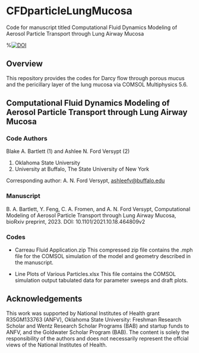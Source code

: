 # CFDparticleLungMucosa
Code for manuscript titled Computational Fluid Dynamics Modeling of Aerosol Particle Transport through Lung Airway Mucosa

%[![DOI](https://zenodo.org/badge/384794234.svg)](https://zenodo.org/badge/latestdoi/384794234)

## Overview 
This repository provides the codes for Darcy flow through porous mucus and the pericillary layer of the lung mucosa via COMSOL Multiphysics 5.6.

## Computational Fluid Dynamics Modeling of Aerosol Particle Transport through Lung Airway Mucosa
### Code Authors
Blake A. Bartlett (1) and Ashlee N. Ford Versypt (2)

1. Oklahoma State University
2. University at Buffalo, The State University of New York

Corresponding author: A. N. Ford Versypt, ashleefv@buffalo.edu

### Manuscript
B. A. Bartlett, Y. Feng, C. A. Fromen, and A. N. Ford Versypt, Computational Modeling of Aerosol Particle Transport through Lung Airway Mucosa, bioRxiv preprint, 2023. DOI: 10.1101/2021.10.18.464809v2

### Codes

* Carreau Fluid Application.zip
This compressed zip file contains the .mph file for the COMSOL simulation of the model and geometry described in the manuscript. 

* Line Plots of Various Particles.xlsx
This file contains the COMSOL simulation output tabulated data for parameter sweeps and draft plots.

## Acknowledgements
This work was supported by National Institutes of Health grant R35GM133763 (ANFV), Oklahoma State University: Freshman Research Scholar and Wentz Research Scholar Programs (BAB) and startup funds to ANFV, and the Goldwater Scholar Program (BAB). The content is solely the responsibility of the authors and does not necessarily represent the offcial views of the National Institutes of Health.
